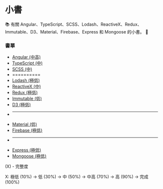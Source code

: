 # 小書

:books: 有關 Angular、TypeScript、SCSS、Lodash、ReactiveX、Redux、Immutable、D3、Material、Firebase、Express 和 Mongoose 的小書。 :memo:

### 書單
* [Angular (中高)](https://github.com/Shyam-Chen/Little-Books/blob/master/Angular/README.md)
* [TypeScript (中)](https://github.com/Shyam-Chen/Little-Books/blob/master/TypeScript.md)
* [SCSS (中)](https://github.com/Shyam-Chen/Little-Books/blob/master/SCSS.md)
* ==========
* [Lodash (極低)](https://github.com/Shyam-Chen/Little-Books/blob/master/Lodash.md)
* [ReactiveX (中)](https://github.com/Shyam-Chen/Little-Books/blob/master/ReactiveX.md)
* [Redux (極低)](https://github.com/Shyam-Chen/Little-Books/blob/master/Redux.md)
* [Immutable (低)](https://github.com/Shyam-Chen/Little-Books/blob/master/Immutable.md)
* [D3 (極低)](https://github.com/Shyam-Chen/Little-Books/blob/master/D3.md)
* ----------
* [Material (低)](https://github.com/Shyam-Chen/Little-Books/blob/master/Material.md)
* [Firebase (極低)](https://github.com/Shyam-Chen/Little-Books/blob/master/Firebase.md)
* ----------
* [Express (極低)](https://github.com/Shyam-Chen/Little-Books/blob/master/Express.md)
* [Mongoose (極低)](https://github.com/Shyam-Chen/Little-Books/blob/master/Mongoose.md)

(X) - 完整度

X: 極低 (10%) -> 低 (30%) -> 中 (50%) -> 中高 (70%) -> 高 (90%) -> 完成 (100%)
